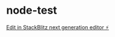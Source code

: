 # node-test

[Edit in StackBlitz next generation editor ⚡️](https://stackblitz.com/~/github.com/vigneshs11/node-test)
